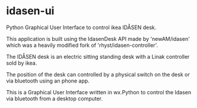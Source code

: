 # idasen-ui
Python Graphical User Interface to control ikea IDÅSEN desk.

This application is built using the IdasenDesk API made by 'newAM/idasen' which was a heavily modified fork of 'rhyst/idasen-controller'.

The IDÅSEN desk is an electric sitting standing desk with a Linak controller sold by ikea.

The position of the desk can controlled by a physical switch on the desk or via bluetooth using an phone app.

This is a Graphical User Interface written in wx.Python to control the Idasen via bluetooth from a desktop computer.
